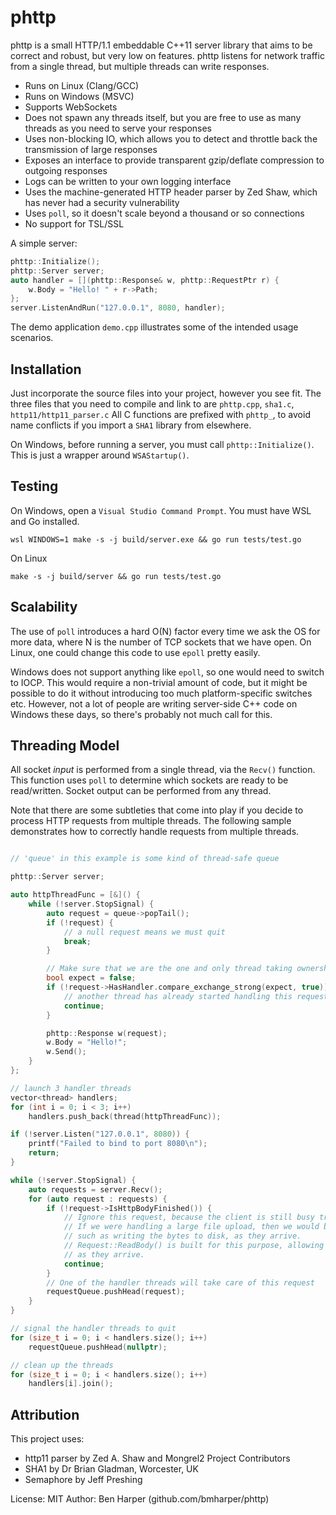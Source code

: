 # phttp

phttp is a small HTTP/1.1 embeddable C++11 server library that aims to be correct and robust, but very low on features. phttp listens for network traffic from a single thread, but multiple threads can write responses.

* Runs on Linux (Clang/GCC)
* Runs on Windows (MSVC)
* Supports WebSockets
* Does not spawn any threads itself, but you are free to use as many threads as you need to serve your responses
* Uses non-blocking IO, which allows you to detect and throttle back the transmission of large responses
* Exposes an interface to provide transparent gzip/deflate compression to outgoing responses
* Logs can be written to your own logging interface
* Uses the machine-generated HTTP header parser by Zed Shaw, which has never had a security vulnerability
* Uses `poll`, so it doesn't scale beyond a thousand or so connections
* No support for TSL/SSL

A simple server:

```cpp
phttp::Initialize();
phttp::Server server;
auto handler = [](phttp::Response& w, phttp::RequestPtr r) {
	w.Body = "Hello! " + r->Path;
};
server.ListenAndRun("127.0.0.1", 8080, handler);
```

The demo application `demo.cpp` illustrates some of the intended usage scenarios.

## Installation
Just incorporate the source files into your project, however you see fit.
The three files that you need to compile and link to are `phttp.cpp`, `sha1.c`, `http11/http11_parser.c`
All C functions are prefixed with `phttp_`, to avoid name conflicts if you import a `SHA1` library from
elsewhere.

On Windows, before running a server, you must call `phttp::Initialize()`. This is just a
wrapper around `WSAStartup()`.

## Testing

On Windows, open a `Visual Studio Command Prompt`. You must have WSL and Go installed.

	wsl WINDOWS=1 make -s -j build/server.exe && go run tests/test.go

On Linux

	make -s -j build/server && go run tests/test.go

## Scalability
The use of `poll` introduces a hard O(N) factor every time we ask the OS for more data, where N is the number
of TCP sockets that we have open. On Linux, one could change this code to use `epoll` pretty easily.

Windows does not support anything like `epoll`, so one would need to switch to IOCP. This would require
a non-trivial amount of code, but it might be possible to do it without introducing too much platform-specific switches etc.
However, not a lot of people are writing server-side C++ code on Windows these days, so there's probably not much call for this.

## Threading Model
All socket _input_ is performed from a single thread, via the `Recv()` function. This function uses `poll` to
determine which sockets are ready to be read/written.
Socket output can be performed from any thread.

Note that there are some subtleties that come into play if you decide to process HTTP requests from multiple
threads. The following sample demonstrates how to correctly handle requests from multiple threads.

```cpp

// 'queue' in this example is some kind of thread-safe queue

phttp::Server server;

auto httpThreadFunc = [&]() {
	while (!server.StopSignal) {
		auto request = queue->popTail();
		if (!request) {
			// a null request means we must quit
			break;
		}

		// Make sure that we are the one and only thread taking ownership of this request
		bool expect = false;
		if (!request->HasHandler.compare_exchange_strong(expect, true)) {
			// another thread has already started handling this request
			continue;
		}

		phttp::Response w(request);
		w.Body = "Hello!";
		w.Send();
	}
};

// launch 3 handler threads
vector<thread> handlers;
for (int i = 0; i < 3; i++)
	handlers.push_back(thread(httpThreadFunc));

if (!server.Listen("127.0.0.1", 8080)) {
	printf("Failed to bind to port 8080\n");
	return;
}

while (!server.StopSignal) {
	auto requests = server.Recv();
	for (auto request : requests) {
		if (!request->IsHttpBodyFinished()) {
			// Ignore this request, because the client is still busy transmitting the body.
			// If we were handling a large file upload, then we would be doing something here,
			// such as writing the bytes to disk, as they arrive.
			// Request::ReadBody() is built for this purpose, allowing you to remove the bytes
			// as they arrive.
			continue;
		}
		// One of the handler threads will take care of this request
		requestQueue.pushHead(request);
	}
}

// signal the handler threads to quit
for (size_t i = 0; i < handlers.size(); i++)
	requestQueue.pushHead(nullptr);

// clean up the threads
for (size_t i = 0; i < handlers.size(); i++)
	handlers[i].join();
```

## Attribution

This project uses:
* http11 parser by Zed A. Shaw and Mongrel2 Project Contributors
* SHA1 by Dr Brian Gladman, Worcester, UK
* Semaphore by Jeff Preshing

License: MIT
Author: Ben Harper (github.com/bmharper/phttp)
